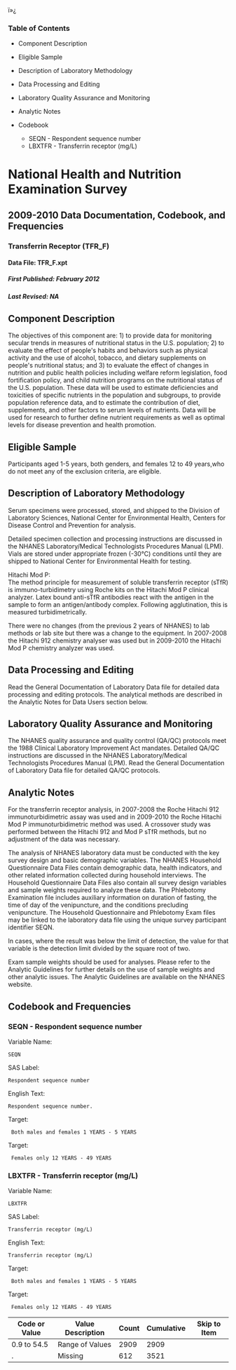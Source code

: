 ï»¿

### Table of Contents

  * Component Description
  * Eligible Sample
  * Description of Laboratory Methodology
  * Data Processing and Editing
  * Laboratory Quality Assurance and Monitoring
  * Analytic Notes
  * Codebook

    * SEQN - Respondent sequence number
    * LBXTFR - Transferrin receptor (mg/L)

# National Health and Nutrition Examination Survey

## 2009-2010 Data Documentation, Codebook, and Frequencies

### Transferrin Receptor (TFR_F)

####  Data File: TFR_F.xpt

#####  First Published: February 2012

#####  Last Revised: NA

## Component Description

The objectives of this component are: 1) to provide data for monitoring
secular trends in measures of nutritional status in the U.S. population; 2) to
evaluate the effect of people's habits and behaviors such as physical activity
and the use of alcohol, tobacco, and dietary supplements on people's
nutritional status; and 3) to evaluate the effect of changes in nutrition and
public health policies including welfare reform legislation, food
fortification policy, and child nutrition programs on the nutritional status
of the U.S. population. These data will be used to estimate deficiencies and
toxicities of specific nutrients in the population and subgroups, to provide
population reference data, and to estimate the contribution of diet,
supplements, and other factors to serum levels of nutrients. Data will be used
for research to further define nutrient requirements as well as optimal levels
for disease prevention and health promotion.

## Eligible Sample

Participants aged 1-5 years, both genders, and females 12 to 49 years,who do
not meet any of the exclusion criteria, are eligible.

## Description of Laboratory Methodology

Serum specimens were processed, stored, and shipped to the Division of
Laboratory Sciences, National Center for Environmental Health, Centers for
Disease Control and Prevention for analysis.

Detailed specimen collection and processing instructions are discussed in the
NHANES Laboratory/Medical Technologists Procedures Manual (LPM). Vials are
stored under appropriate frozen (-30°C) conditions until they are shipped to
National Center for Environmental Health for testing.

Hitachi Mod P:  
The method principle for measurement of soluble transferrin receptor (sTfR) is
immuno-turbidimetry using Roche kits on the Hitachi Mod P clinical analyzer.
Latex bound anti-sTfR antibodies react with the antigen in the sample to form
an antigen/antibody complex. Following agglutination, this is measured
turbidimetrically.

There were no changes (from the previous 2 years of NHANES) to lab methods or
lab site but there was a change to the equipment. In 2007-2008 the Hitachi 912
chemistry analyser was used but in 2009-2010 the Hitachi Mod P chemistry
analyzer was used.

## Data Processing and Editing

Read the General Documentation of Laboratory Data file for detailed data
processing and editing protocols. The analytical methods are described in the
Analytic Notes for Data Users section below.

## Laboratory Quality Assurance and Monitoring

The NHANES quality assurance and quality control (QA/QC) protocols meet the
1988 Clinical Laboratory Improvement Act mandates. Detailed QA/QC instructions
are discussed in the NHANES Laboratory/Medical Technologists Procedures Manual
(LPM). Read the General Documentation of Laboratory Data file for detailed
QA/QC protocols.

## Analytic Notes

For the transferrin receptor analysis, in 2007-2008 the Roche Hitachi 912
immunoturbidimetric assay was used and in 2009-2010 the Roche Hitachi Mod P
immunoturbidimetric method was used. A crossover study was performed between
the Hitachi 912 and Mod P sTfR methods, but no adjustment of the data was
necessary.

The analysis of NHANES laboratory data must be conducted with the key survey
design and basic demographic variables. The NHANES Household Questionnaire
Data Files contain demographic data, health indicators, and other related
information collected during household interviews. The Household Questionnaire
Data Files also contain all survey design variables and sample weights
required to analyze these data. The Phlebotomy Examination file includes
auxiliary information on duration of fasting, the time of day of the
venipuncture, and the conditions precluding venipuncture. The Household
Questionnaire and Phlebotomy Exam files may be linked to the laboratory data
file using the unique survey participant identifier SEQN.  
  
In cases, where the result was below the limit of detection, the value for
that variable is the detection limit divided by the square root of two.  
  
Exam sample weights should be used for analyses. Please refer to the Analytic
Guidelines for further details on the use of sample weights and other analytic
issues. The Analytic Guidelines are available on the NHANES website.

## Codebook and Frequencies

### SEQN - Respondent sequence number

Variable Name:

    SEQN
SAS Label:

    Respondent sequence number
English Text:

    Respondent sequence number.
Target:

     Both males and females 1 YEARS - 5 YEARS
Target:

     Females only 12 YEARS - 49 YEARS

### LBXTFR - Transferrin receptor (mg/L)

Variable Name:

    LBXTFR 
SAS Label:

    Transferrin receptor (mg/L)
English Text:

    Transferrin receptor (mg/L)
Target:

     Both males and females 1 YEARS - 5 YEARS
Target:

     Females only 12 YEARS - 49 YEARS
Code or Value | Value Description | Count | Cumulative | Skip to Item  
---|---|---|---|---  
0.9 to 54.5 | Range of Values | 2909 | 2909 |   
. | Missing | 612 | 3521 | 

